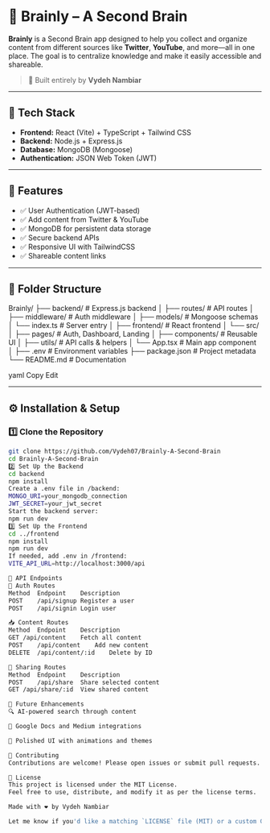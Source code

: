 # 🧠 Brainly – A Second Brain

**Brainly** is a Second Brain app designed to help you collect and organize content from different sources like **Twitter**, **YouTube**, and more—all in one place. The goal is to centralize knowledge and make it easily accessible and shareable.

> 👤 Built entirely by **Vydeh Nambiar**

---

## 🚀 Tech Stack

- **Frontend:** React (Vite) + TypeScript + Tailwind CSS  
- **Backend:** Node.js + Express.js  
- **Database:** MongoDB (Mongoose)  
- **Authentication:** JSON Web Token (JWT)  
---

## 📌 Features

- ✅ User Authentication (JWT-based)
- ✅ Add content from Twitter & YouTube
- ✅ MongoDB for persistent data storage
- ✅ Secure backend APIs
- ✅ Responsive UI with TailwindCSS
- ✅ Shareable content links

---

## 📂 Folder Structure

Brainly/
├── backend/ # Express.js backend
│ ├── routes/ # API routes
│ ├── middleware/ # Auth middleware
│ ├── models/ # Mongoose schemas
│ └── index.ts # Server entry
│
├── frontend/ # React frontend
│ └── src/
│ ├── pages/ # Auth, Dashboard, Landing
│ ├── components/ # Reusable UI
│ ├── utils/ # API calls & helpers
│ └── App.tsx # Main app component
│
├── .env # Environment variables
├── package.json # Project metadata
└── README.md # Documentation

yaml
Copy
Edit

---

## ⚙️ Installation & Setup

### 1️⃣ Clone the Repository

```bash
git clone https://github.com/Vydeh07/Brainly-A-Second-Brain
cd Brainly-A-Second-Brain
2️⃣ Set Up the Backend
cd backend
npm install
Create a .env file in /backend:
MONGO_URI=your_mongodb_connection
JWT_SECRET=your_jwt_secret
Start the backend server:
npm run dev
3️⃣ Set Up the Frontend
cd ../frontend
npm install
npm run dev
If needed, add .env in /frontend:
VITE_API_URL=http://localhost:3000/api

🔑 API Endpoints
🔐 Auth Routes
Method	Endpoint	Description
POST	/api/signup	Register a user
POST	/api/signin	Login user

📥 Content Routes
Method	Endpoint	Description
GET	/api/content	Fetch all content
POST	/api/content	Add new content
DELETE	/api/content/:id	Delete by ID

🔗 Sharing Routes
Method	Endpoint	Description
POST	/api/share	Share selected content
GET	/api/share/:id	View shared content

🔮 Future Enhancements
🔍 AI-powered search through content

📝 Google Docs and Medium integrations

🎨 Polished UI with animations and themes

🤝 Contributing
Contributions are welcome! Please open issues or submit pull requests.

📄 License
This project is licensed under the MIT License.
Feel free to use, distribute, and modify it as per the license terms.

Made with ❤️ by Vydeh Nambiar

Let me know if you'd like a matching `LICENSE` file (MIT) or a custom GitHub banner!








